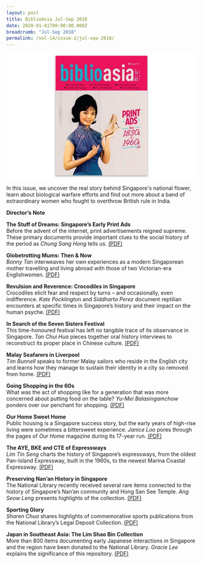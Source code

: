 ```yaml
---
layout: post
title: BiblioAsia Jul-Sep 2018
date: 2020-01-01T00:00:00.000Z
breadcrumb: "Jul-Sep 2018"
permalink: /vol-14/issue-2/jul-sep-2018/
---
```


<img src="/images/Vol-14-issue-2/vol14_iss2.JPG">  

In this issue, we uncover the real story behind Singapore's national flower, learn about biological warfare efforts and find out more about a band of extraordinary women who fought to overthrow British rule in India.

**Director’s Note**

**The Stuff of Dreams: Singapore’s Early Print Ads** <br>
Before the advent of the internet, print advertisements reigned supreme. These primary documents provide important clues to the social history of the period as *Chung Sang Hong* tells us. [(PDF)](/past-issues/pdf/vol-14/v14-issue2_Dreams.pdf)
 

**Globetrotting Mums: Then & Now** <br>
*Bonny Tan* interweaves her own experiences as a modern Singaporean mother travelling and living abroad with those of two Victorian-era Englishwomen. [(PDF)](/past-issues/pdf/vol-14/v14-issue2_Globetrotting.pdf)

**Revulsion and Reverence: Crocodiles in Singapore** <br>
Crocodiles elicit fear and respect by turns – and occasionally, even indifference. *Kate Pocklington* and *Siddharta Perez* document reptilian encounters at specific times in Singapore’s history and their impact on the human psyche. [(PDF)](/past-issues/pdf/vol-14/v14-issue2_Revulsion.pdf)
 
**In Search of the Seven Sisters Festival** <br>
This time-honoured festival has left no tangible trace of its observance in Singapore. *Tan Chui Hua* pieces together oral history interviews to reconstruct its proper place in Chinese culture. [(PDF)](/past-issues/pdf/vol-14/v14-issue2_Festival.pdf)

**Malay Seafarers in Liverpool** <br>
*Tim Bunnell* speaks to former Malay sailors who reside in the English city and learns how they manage to sustain their identity in a city so removed from home. [(PDF)](/past-issues/pdf/vol-14/v14-issue2_Seafarers.pdf)

**Going Shopping in the 60s** <br>
What was the act of shopping like for a generation that was more concerned about putting food on the table? *Yu-Mei Balasingamchow* ponders over our penchant for shopping. [(PDF)](/past-issues/pdf/vol-14/v14-issue2_Shopping.pdf)

**Our Home Sweet Home** <br>
Public housing is a Singapore success story, but the early years of high-rise living were sometimes a bittersweet experience. *Janice Loo* pores through the pages of *Our Home* magazine during its 17-year run. [(PDF)](/past-issues/pdf/vol-14/v14-issue2_SweetHome.pdf)

**The AYE, BKE and CTE of Expressways** <br>
*Lim Tin Seng* charts the history of Singapore’s expressways, from the oldest Pan-Island Expressway, built in the 1960s, to the newest Marina Coastal Expressway. [(PDF)](/past-issues/pdf/vol-14/v14-issue2_Expressways.pdf)

**Preserving Nan’an History in Singapore** <br>
The National Library recently received several rare items connected to the history of Singapore’s Nan’an community and Hong San See Temple. *Ang Seow Leng* presents highlights of the collection. [(PDF)](/past-issues/pdf/vol-14/v14-issue2_NanAn.pdf)

**Sporting Glory** <br>
*Sharen Chua* shares highlights of commemorative sports publications from the National Library’s Legal Deposit Collection. [(PDF)](/past-issues/pdf/vol-14/v14-issue2_Sporting.pdf)


**Japan in Southeast Asia: The Lim Shao Bin Collection** <br>
More than 800 items documenting early Japanese interactions in Singapore and the region have been donated to the National Library. *Gracie Lee* explains the significance of this repository. [(PDF)](/past-issues/pdf/vol-14/v14-issue2_ShaoBin.pdf)

